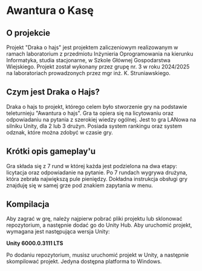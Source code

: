 # Awantura o Kasę 

## O projekcie
Projekt "Draka o hajs" jest projektem zaliczeniowym realizowanym w ramach laboratorium z przedmiotu Inżynieria Oprogramowania na kierunku Informatyka, studia stacjonarne, w Szkole Głównej Gospodarstwa Wiejskiego. Projekt został wykonany przez grupę nr. 3 w roku 2024/2025 na laboratoriach prowadzonych przez mgr inż. K. Struniawskiego.

## Czym jest Draka o Hajs?

Draka o hajs to projekt, którego celem było stworzenie gry na podstawie teleturnieju "Awantura o hajs". Gra ta opiera się na licytowaniu oraz odpowiadaniu na pytania z szerokiej wiedzy ogólnej. Jest to gra LANowa na silniku Unity, dla 2 lub 3 drużyn. Posiada system rankingu oraz system odznak, które można zdobyć w czasie gry.

## Krótki opis gameplay'u

Gra składa się z 7 rund w której każda jest podzielona na dwa etapy: licytacja oraz odpowiadanie na pytanie. Po 7 rundach wygrywa drużyna, która zebrała największą pule pieniędzy. Dokładna instrukcja obsługi gry znajduję się w samej grze pod znakiem zapytania w menu.

## Kompilacja

Aby zagrać w grę, należy najpierw pobrać pliki projektu lub sklonować repozytorium, a następnie 
dodać go do Unity Hub. Aby uruchomić projekt, wymagana jest następująca wersja Unity: 

**Unity 6000.0.3111 LTS**

Po dodaniu repozytorium, musisz uruchomić projekt w Unity, a następnie skompilować projekt. Jedyna dostępna platforma to Windows. 
